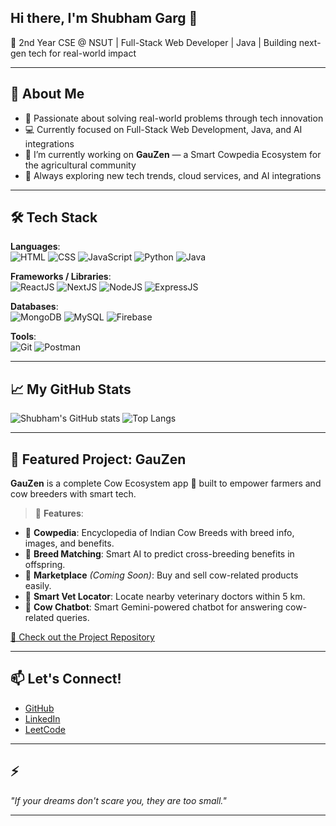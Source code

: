 ## Hi there, I'm Shubham Garg 👋

🚀 2nd Year CSE @ NSUT | Full-Stack Web Developer | Java | Building next-gen tech for real-world impact

---

## 🚀 About Me
- 🧠 Passionate about solving real-world problems through tech innovation
- 💻 Currently focused on Full-Stack Web Development, Java, and AI integrations
- 🔭 I’m currently working on **GauZen** — a Smart Cowpedia Ecosystem for the agricultural community
- 🌱 Always exploring new tech trends, cloud services, and AI integrations

---

## 🛠️ Tech Stack
**Languages**:  
![HTML](https://img.shields.io/badge/HTML5-orange?style=for-the-badge&logo=html5&logoColor=white) 
![CSS](https://img.shields.io/badge/CSS3-blue?style=for-the-badge&logo=css3&logoColor=white)
![JavaScript](https://img.shields.io/badge/Javascript-F7DF1E?style=for-the-badge&logo=javascript&logoColor=black)
![Python](https://img.shields.io/badge/Python-3776AB?style=for-the-badge&logo=python&logoColor=white)
![Java](https://img.shields.io/badge/Java-007396?style=for-the-badge&logo=java&logoColor=white)

**Frameworks / Libraries**:  
![ReactJS](https://img.shields.io/badge/React-20232A?style=for-the-badge&logo=react&logoColor=61DAFB) 
![NextJS](https://img.shields.io/badge/Next.js-000000?style=for-the-badge&logo=nextdotjs&logoColor=white)
![NodeJS](https://img.shields.io/badge/Node.js-43853D?style=for-the-badge&logo=node-dot-js&logoColor=white)
![ExpressJS](https://img.shields.io/badge/Express.js-404D59?style=for-the-badge)

**Databases**:  
![MongoDB](https://img.shields.io/badge/MongoDB-4EA94B?style=for-the-badge&logo=mongodb&logoColor=white)
![MySQL](https://img.shields.io/badge/MySQL-00758F?style=for-the-badge&logo=mysql&logoColor=white)
![Firebase](https://img.shields.io/badge/Firebase-FFCA28?style=for-the-badge&logo=firebase&logoColor=black)

**Tools**:  
![Git](https://img.shields.io/badge/Git-F05032?style=for-the-badge&logo=git&logoColor=white)
![Postman](https://img.shields.io/badge/Postman-FF6C37?style=for-the-badge&logo=postman&logoColor=white)

---

## 📈 My GitHub Stats
![Shubham's GitHub stats](https://github-readme-stats.vercel.app/api?username=Immortal-CyberGuy&show_icons=true&theme=radical)
![Top Langs](https://github-readme-stats.vercel.app/api/top-langs/?username=Immortal-CyberGuy&layout=compact&theme=radical)

---

## 🚀 Featured Project: GauZen
**GauZen** is a complete Cow Ecosystem app 🐄 built to empower farmers and cow breeders with smart tech.

> 🌟 **Features**:
- 🐄 **Cowpedia**: Encyclopedia of Indian Cow Breeds with breed info, images, and benefits.
- 🔬 **Breed Matching**: Smart AI to predict cross-breeding benefits in offspring.
- 🛒 **Marketplace** *(Coming Soon)*: Buy and sell cow-related products easily.
- 🏥 **Smart Vet Locator**: Locate nearby veterinary doctors within 5 km.
- 🤖 **Cow Chatbot**: Smart Gemini-powered chatbot for answering cow-related queries.

[🔗 Check out the Project Repository](https://github.com/Immortal-CyberGuy/GauZen)  

---

## 📫 Let's Connect!
- [GitHub](https://github.com/Immortal-CyberGuy/)
- [LinkedIn](https://linkedin.com/in/real-shubham-garg)
- [LeetCode](https://leetcode.com/u/gargshubham2411/)

---

## ⚡
_"If your dreams don't scare you, they are too small."_

---

